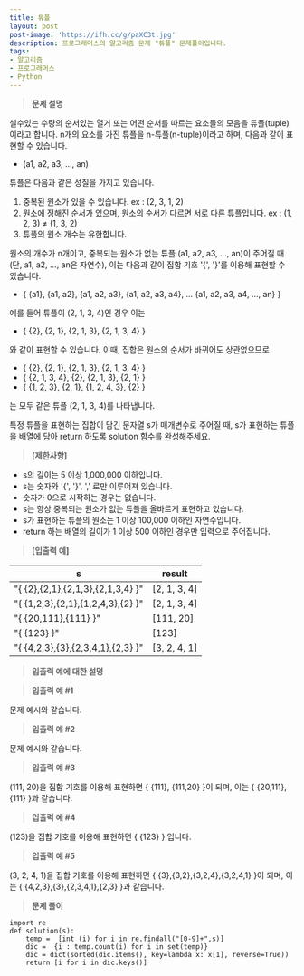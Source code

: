 ```yaml
---
title: 튜플
layout: post
post-image: 'https://ifh.cc/g/paXC3t.jpg'
description: 프로그래머스의 알고리즘 문제 "튜플" 문제풀이입니다.
tags:
- 알고리즘
- 프로그래머스
- Python
---
```



>**문제 설명**

셀수있는 수량의 순서있는 열거 또는 어떤 순서를 따르는 요소들의 모음을 튜플(tuple)이라고 합니다. n개의 요소를 가진 튜플을 n-튜플(n-tuple)이라고 하며, 다음과 같이 표현할 수 있습니다.

<ul>
<li>(a1, a2, a3, ..., an)</li>
</ul>

튜플은 다음과 같은 성질을 가지고 있습니다.

<ol>
<li>중복된 원소가 있을 수 있습니다. ex : (2, 3, 1, 2)</li>
<li>원소에 정해진 순서가 있으며, 원소의 순서가 다르면 서로 다른 튜플입니다. ex : (1, 2, 3) ≠ (1, 3, 2)</li>
<li>튜플의 원소 개수는 유한합니다.</li>
</ol>

원소의 개수가 n개이고, 중복되는 원소가 없는 튜플 (a1, a2, a3, ..., an)이 주어질 때(단, a1, a2, ..., an은 자연수), 이는 다음과 같이 집합 기호 '{', '}'를 이용해 표현할 수 있습니다.

<ul>
<li>{ {a1}, {a1, a2}, {a1, a2, a3}, {a1, a2, a3, a4}, ... {a1, a2, a3, a4, ..., an} }</li>
</ul>

예를 들어 튜플이 (2, 1, 3, 4)인 경우 이는

<ul>
<li>{ {2}, {2, 1}, {2, 1, 3}, {2, 1, 3, 4} }</li>
</ul>

와 같이 표현할 수 있습니다. 이때, 집합은 원소의 순서가 바뀌어도 상관없으므로

<ul>
<li>{ {2}, {2, 1}, {2, 1, 3}, {2, 1, 3, 4} }</li>
<li>{ {2, 1, 3, 4}, {2}, {2, 1, 3}, {2, 1} }</li>
<li>{ {1, 2, 3}, {2, 1}, {1, 2, 4, 3}, {2} }</li>
</ul>

는 모두 같은 튜플 (2, 1, 3, 4)를 나타냅니다.

특정 튜플을 표현하는 집합이 담긴 문자열 s가 매개변수로 주어질 때, s가 표현하는 튜플을 배열에 담아 return 하도록 solution 함수를 완성해주세요.

>**[제한사항]**

<ul>
<li>s의 길이는 5 이상 1,000,000 이하입니다.</li>
<li>s는 숫자와 '{', '}', ',' 로만 이루어져 있습니다.</li>
<li>숫자가 0으로 시작하는 경우는 없습니다.</li>
<li>s는 항상 중복되는 원소가 없는 튜플을 올바르게 표현하고 있습니다.</li>
<li>s가 표현하는 튜플의 원소는 1 이상 100,000 이하인 자연수입니다.</li>
<li>return 하는 배열의 길이가 1 이상 500 이하인 경우만 입력으로 주어집니다.</li>
</ul>

>**[입출력 예]**

| s | result |
|--|--|
| "{ {2},{2,1},{2,1,3},{2,1,3,4} }" | [2, 1, 3, 4] |
| "{ {1,2,3},{2,1},{1,2,4,3},{2} }" | [2, 1, 3, 4] |
| "{ {20,111},{111} }" | [111, 20] |
| "{ {123} }" | [123] |
| "{ {4,2,3},{3},{2,3,4,1},{2,3} }" | [3, 2, 4, 1] |

>**입출력 예에 대한 설명**



>**입출력 예 #1**

문제 예시와 같습니다.

>**입출력 예 #2**

문제 예시와 같습니다.

>**입출력 예 #3**

(111, 20)을 집합 기호를 이용해 표현하면 { {111}, {111,20} }이 되며, 이는 { {20,111},{111} }과 같습니다.

>**입출력 예 #4**

(123)을 집합 기호를 이용해 표현하면 { {123} } 입니다.

>**입출력 예 #5**

(3, 2, 4, 1)을 집합 기호를 이용해 표현하면 { {3},{3,2},{3,2,4},{3,2,4,1} }이 되며, 이는 { {4,2,3},{3},{2,3,4,1},{2,3} }과 같습니다.

>**문제 풀이**

    import re
    def solution(s):
        temp =  [int (i) for i in re.findall("[0-9]+",s)] 
        dic =  {i : temp.count(i) for i in set(temp)}
        dic = dict(sorted(dic.items(), key=lambda x: x[1], reverse=True))
        return [i for i in dic.keys()]


